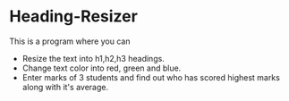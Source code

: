 # Heading-Resizer
This is a program where you can 
- Resize the text into h1,h2,h3 headings.
- Change text color into red, green and blue.
- Enter marks of 3 students and find out who has scored highest marks along with it's average.
